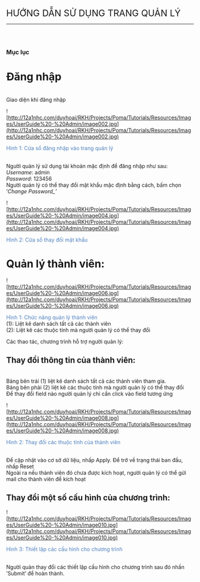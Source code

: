 <font size='5'>HƯỚNG DẪN SỬ DỤNG TRANG QUẢN LÝ</font>

---

<br />
<br />
<br />
<font size='3'><b>Mục lục</b></font>

# Đăng nhập #
<br /> Giao diện khi đăng nhập

![http://12a1nhc.com/duyhoai/RKH/Projects/Poma/Tutorials/Resources/Images/UserGuide%20-%20Admin/image002.jpg](http://12a1nhc.com/duyhoai/RKH/Projects/Poma/Tutorials/Resources/Images/UserGuide%20-%20Admin/image002.jpg)

<font color='#4F81BD'>Hình 1: Cửa sổ đăng nhập vào trang quản lý</font>

<br /> Người quản lý sử dụng tài khoản mặc định để đăng nhập như sau:
<br /> _Username_: admin
<br /> _Password_: 123456
<br /> Người quản lý có thể thay đổi mật khẩu mặc định bằng cách, bấm chọn ’_Change Password\_’_

![http://12a1nhc.com/duyhoai/RKH/Projects/Poma/Tutorials/Resources/Images/UserGuide%20-%20Admin/image004.jpg](http://12a1nhc.com/duyhoai/RKH/Projects/Poma/Tutorials/Resources/Images/UserGuide%20-%20Admin/image004.jpg)

<font color='#4F81BD'>Hình 2: Cửa sổ thay đổi mật khẩu</font>


# Quản lý thành viên: #

![http://12a1nhc.com/duyhoai/RKH/Projects/Poma/Tutorials/Resources/Images/UserGuide%20-%20Admin/image006.jpg](http://12a1nhc.com/duyhoai/RKH/Projects/Poma/Tutorials/Resources/Images/UserGuide%20-%20Admin/image006.jpg)

<font color='#4F81BD'>Hình 1: Chức năng quản lý thành viên</font>
<br /> (1): Liệt kê danh sách tất cả các thành viên
<br /> (2): Liệt kê các thuộc tính mà người quản lý có thể thay đổi

Các thao tác, chương trình hỗ trợ người quản lý:

## Thay đổi thông tin của thành viên: ##
<br /> Bảng bên trái (1) liệt kê danh sách tất cả các thành viên tham gia.
<br /> Bảng bên phải (2) liệt kê các thuộc tính mà người quản lý có thể thay đổi
<br /> Để thay đổi field nào người quản lý chỉ cần click vào field tương ứng

![http://12a1nhc.com/duyhoai/RKH/Projects/Poma/Tutorials/Resources/Images/UserGuide%20-%20Admin/image008.jpg](http://12a1nhc.com/duyhoai/RKH/Projects/Poma/Tutorials/Resources/Images/UserGuide%20-%20Admin/image008.jpg)

<font color='#4F81BD'>Hình 2: Thay đổi các thuộc tính của thành viên</font>

<br /> Để cập nhật vào cơ sở dữ liệu, nhấp Apply. Để trở về trạng thái ban đầu, nhấp Reset
<br /> Ngoài ra nếu thành viên đó chưa được kích hoạt, người quản lý có thể gửi mail cho thành viên để kích hoạt

## Thay đổi một số cấu hình của chương trình: ##

![http://12a1nhc.com/duyhoai/RKH/Projects/Poma/Tutorials/Resources/Images/UserGuide%20-%20Admin/image010.jpg](http://12a1nhc.com/duyhoai/RKH/Projects/Poma/Tutorials/Resources/Images/UserGuide%20-%20Admin/image010.jpg)

<font color='#4F81BD'>Hình 3: Thiết lập các cấu hình cho chương trình</font>

<br /> Người quản thay đổi các thiết lập cấu hình cho chương trình sau đó nhấn ’Submit’ để hoàn thành.